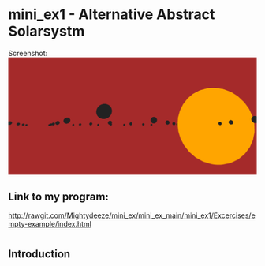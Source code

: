 # mini_ex1 - Alternative Abstract Solarsystm
Screenshot:
![alt text](mini_ex1.3.png "Alternative Abstract Solarsystem")
## Link to my program:
http://rawgit.com/Mightydeeze/mini_ex/mini_ex_main/mini_ex1/Excercises/empty-example/index.html
#
## Introduction






